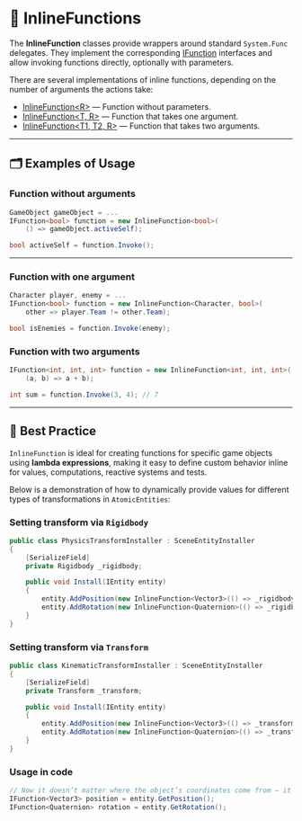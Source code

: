 # 🧩 InlineFunctions

The **InlineFunction** classes provide wrappers around standard `System.Func` delegates. They implement the
corresponding [IFunction](IFunctions.md) interfaces and allow invoking functions
directly, optionally with parameters.

There are several implementations of inline functions, depending on the number of arguments the actions take:

- [InlineFunction&lt;R&gt;](InlineFunction.md) — Function without parameters.
- [InlineFunction&lt;T, R&gt;](InlineFunction%601.md) — Function that takes one argument.
- [InlineFunction&lt;T1, T2, R&gt;](InlineFunction%602.md) — Function that takes two arguments.

---

## 🗂 Examples of Usage

### Function without arguments

```csharp
GameObject gameObject = ...
IFunction<bool> function = new InlineFunction<bool>(
    () => gameObject.activeSelf);

bool activeSelf = function.Invoke();
```

---

### Function with one argument

```csharp
Character player, enemy = ...
IFunction<bool> function = new InlineFunction<Character, bool>(
    other => player.Team != other.Team);

bool isEnemies = function.Invoke(enemy);
```

### Function with two arguments

```csharp
IFunction<int, int, int> function = new InlineFunction<int, int, int>(
    (a, b) => a + b);

int sum = function.Invoke(3, 4); // 7
```

---

## 📌 Best Practice

`InlineFunction` is ideal for creating functions for specific game objects using **lambda expressions**, making it
easy to define custom behavior inline for values, computations, reactive systems and tests.

Below is a demonstration of how to dynamically provide values for different types of transformations in
`AtomicEntities`:

### Setting transform via `Rigidbody`

```csharp
public class PhysicsTransformInstaller : SceneEntityInstaller
{
    [SerializeField]
    private Rigidbody _rigidbody;

    public void Install(IEntity entity)
    {
        entity.AddPosition(new InlineFunction<Vector3>(() => _rigidbody.position));
        entity.AddRotation(new InlineFunction<Quaternion>(() => _rigidbody.rotation));
    }
}
```

### Setting transform via `Transform`

```csharp
public class KinematicTransformInstaller : SceneEntityInstaller
{
    [SerializeField]
    private Transform _transform;

    public void Install(IEntity entity)
    {
        entity.AddPosition(new InlineFunction<Vector3>(() => _transform.position));
        entity.AddRotation(new InlineFunction<Quaternion>(() => _transform.rotation));
    }
}
```

### Usage in code

```csharp
// Now it doesn’t matter where the object’s coordinates come from — it’s abstracted away
IFunction<Vector3> position = entity.GetPosition();
IFunction<Quaternion> rotation = entity.GetRotation();
```